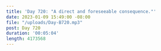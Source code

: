 ```yaml
---
title: 'Day 720: "A direct and foreseeable consequence."'
date: 2023-01-09 15:49:00 -08:00
file: "/uploads/Day-B720.mp3"
post: Day 720
duration: '00:05:04'
length: 4173568
---
```


